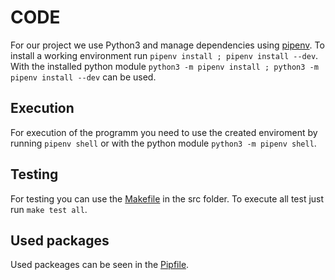 # CODE

For our project we use Python3 and manage dependencies using [pipenv](https://pipenv.pypa.io/en/latest/#install-pipenv-today).
To install a working environment run `pipenv install ; pipenv install --dev`.
With the installed python module `python3 -m pipenv install ; python3 -m pipenv install --dev` can be used.

## Execution
For execution of the programm you need to use the created enviroment by running `pipenv shell` or with the python module `python3 -m pipenv shell`.

## Testing
For testing you can use the [Makefile](/src/Makefile) in the src folder.
To execute all test just run `make test all`.

## Used packages
Used packeages can be seen in the [Pipfile](../Pipfile).